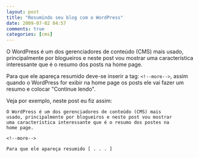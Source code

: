 ```yaml
---
layout: post
title: "Resumindo seu blog com o WordPress"
date: 2009-07-02 04:57
comments: true
categories: [cms]
---
```


O WordPress é um dos gerenciadores de conteúdo (CMS) mais usado, principalmente por blogueiros e neste post vou mostrar uma característica interessante que é o resumo dos posts na home page.

Para que ele apareça resumido deve-se inserir a tag: ``<!--more-->``, assim quando o WordPress for exibir na home page os posts ele vai fazer um resumo e colocar "Continue lendo".

Veja por exemplo, neste post eu fiz assim:

    O WordPress é um dos gerenciadores de conteúdo (CMS) mais
    usado, principalmente por blogueiros e neste post vou mostrar
    uma característica interessante que é o resumo dos postes na
    home page.

    <!--more-->

    Para que ele apareça resumido [ . . . ]
